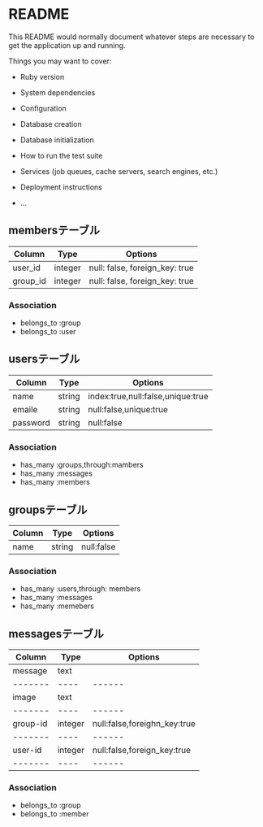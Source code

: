 # README

This README would normally document whatever steps are necessary to get the
application up and running.

Things you may want to cover:

* Ruby version

* System dependencies

* Configuration

* Database creation

* Database initialization

* How to run the test suite

* Services (job queues, cache servers, search engines, etc.)

* Deployment instructions

* ...

## membersテーブル

|Column|Type|Options|
|------|----|-------|
|user_id|integer|null: false, foreign_key: true|
|group_id|integer|null: false, foreign_key: true|

### Association
- belongs_to :group
- belongs_to :user

## usersテーブル

|Column|Type|Options|
|------|----|-------|
|name  |string|index:true,null:false,unique:true|
|emaile|string|null:false,unique:true|
|password|string|null:false|

### Association
- has_many :groups,through:mambers
- has_many :messages
- has_many :members

## groupsテーブル
|Column|Type|Options|
|------|----|-------|
|name  |string|null:false|

### Association
- has_many :users,through: members
- has_many :messages
- has_many :memebers

## messagesテーブル
|Column|Type|Options|
|------|----|-------|
|message|text|      |
|-------|----|------|
|image|text|        |
|-------|----|------|
|group-id|integer|null:false,foreighn_key:true|
|-------|----|------|
|user-id|integer|null:false,foreign_key:true|
|-------|----|------|
### Association
- belongs_to :group
- belongs_to :member
